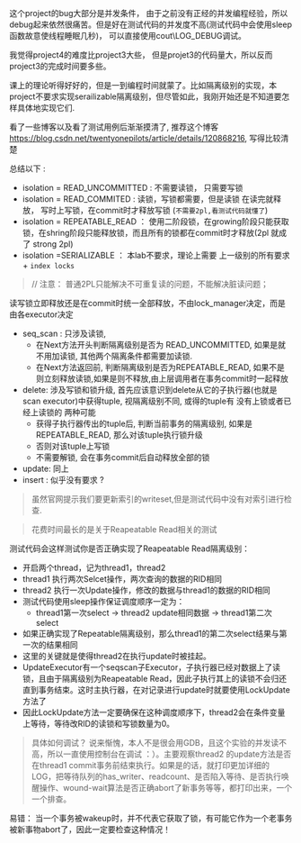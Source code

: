 这个project的bug大部分是并发条件， 由于之前没有正经的并发编程经验，所以debug起来依然很痛苦。但是好在测试代码的并发度不高(测试代码中会使用sleep函数故意使线程睡眠几秒)， 可以直接使用cout\LOG_DEBUG调试。

我觉得project4的难度比project3大些， 但是projet3的代码量大，所以反而project3的完成时间要多些。

课上的理论听得好好的，但是一到编程时间就蒙了。比如隔离级别的实现，本project不要求实现serailizable隔离级别，但尽管如此，我刚开始还是不知道要怎样具体地实现它们.

看了一些博客以及看了测试用例后渐渐摸清了, 推荐这个博客 https://blog.csdn.net/twentyonepilots/article/details/120868216, 写得比较清楚

总结以下 :

- isolation = READ_UNCOMMITTED : 不需要读锁， 只需要写锁
- isolation = READ_COMMITED : 读锁，写锁都需要，但是读锁 在读完就释放， 写时上写锁，在commit时才释放写锁 (`不需要2pl,看测试代码就懂了`)
- isolation = REPEATABLE_READ ： 使用二阶段锁，在growing阶段只能获取锁，在shring阶段只能释放锁，而且所有的锁都在commit时才释放(2pl 就成了 strong 2pl)
- isolation =SERIALIZABLE ： 本lab不要求，理论上需要 上一级别的所有要求 + `index locks`

> // 注意： 普通2PL只能解决不可重复读的问题，不能解决脏读问题； 

读写锁立即释放还是在commit时统一全部释放，不由lock_manager决定，而是由各executor决定
- seq_scan : 只涉及读锁, 
  - 在Next方法开头判断隔离级别是否为 READ_UNCOMMITTED, 如果是就不用加读锁, 其他两个隔离条件都需要加读锁. 
  - 在Next方法返回前, 判断隔离级别是否为REPEATABLE_READ, 如果不是则立刻释放读锁,如果是则不释放,由上层调用者在事务commit时一起释放
- delete: 涉及写锁和锁升级, 首先应该意识到delete从它的子执行器(也就是scan executor)中获得tuple, 视隔离级别不同, 或得的tuple有 没有上锁或者已经上读锁的 两种可能
  - 获得子执行器传出的tuple后, 判断当前事务的隔离级别, 如果是REPEATABLE_READ, 那么对该tuple执行锁升级
  - 否则对该tuple上写锁
  - 不需要解锁, 会在事务commit后自动释放全部的锁
- update: 同上
- insert : 似乎没有要求 ?
  
> 虽然官网提示我们要更新索引的writeset,但是测试代码中没有对索引进行检查.

> 花费时间最长的是关于Reapeatable Read相关的测试

测试代码会这样测试你是否正确实现了Reapeatable Read隔离级别：
- 开启两个thread，记为thread1，thread2
- thread1 执行两次Selcet操作，两次查询的数据的RID相同
- thread2 执行一次Update操作，修改的数据与thread1的数据的RID相同
- 测试代码使用sleep操作保证调度顺序一定为：
  - thread1第一次select -> thread2 update相同数据 -> thread1第二次select
- 如果正确实现了Repeatable隔离级别，那么thread1的第二次select结果与第一次的结果相同
- 这里的关键就是使得thread2在执行update时被挂起。
- UpdateExecutor有一个seqscan子Executor，子执行器已经对数据上了读锁，且由于隔离级别为Reapeatable Read，因此子执行其上的读锁不会归还直到事务结束。这时主执行器，在对记录进行update时就要使用LockUpdate方法了
- 因此LockUpdate方法一定要确保在这种调度顺序下，thread2会在条件变量上等待，等待改RID的读锁和写锁数量为0。

>具体如何调试？
说来惭愧，本人不是很会用GDB，且这个实验的并发读不高，所以一直使用控制台在调试 ：）。主要观察thread2 的update方法是否在thread1 commit事务前结束执行。如果是的话，就打印更加详细的LOG，把等待队列的has_writer、readcount、是否陷入等待、是否执行唤醒操作、wound-wait算法是否正确abort了新事务等等，都打印出来，一个一个排查。

易错： 当一个事务被wakeup时，并不代表它获取了锁，有可能它作为一个老事务被新事物abort了，因此一定要检查这种情况！